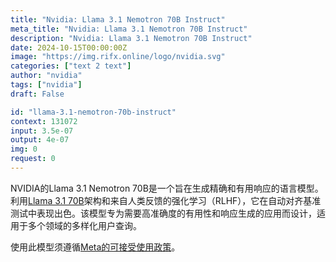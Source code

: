 ```yaml
---
title: "Nvidia: Llama 3.1 Nemotron 70B Instruct"
meta_title: "Nvidia: Llama 3.1 Nemotron 70B Instruct"
description: "Nvidia: Llama 3.1 Nemotron 70B Instruct"
date: 2024-10-15T00:00:00Z
image: "https://img.rifx.online/logo/nvidia.svg"
categories: ["text 2 text"]
author: "nvidia"
tags: ["nvidia"]
draft: False

id: "llama-3.1-nemotron-70b-instruct"
context: 131072
input: 3.5e-07
output: 4e-07
img: 0
request: 0
---
```


NVIDIA的Llama 3.1 Nemotron 70B是一个旨在生成精确和有用响应的语言模型。利用[Llama 3.1 70B](/models/meta-llama/llama-3.1-70b-instruct)架构和来自人类反馈的强化学习（RLHF），它在自动对齐基准测试中表现出色。该模型专为需要高准确度的有用性和响应生成的应用而设计，适用于多个领域的多样化用户查询。

使用此模型须遵循[Meta的可接受使用政策](https://www.llama.com/llama3/use-policy/)。

